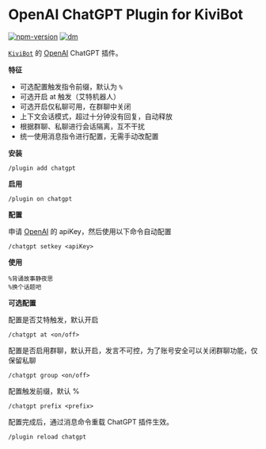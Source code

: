 # OpenAI ChatGPT Plugin for KiviBot

[![npm-version](https://img.shields.io/npm/v/kivibot-plugin-chatgpt?color=527dec&label=kivibot-plugin-chatgpt&style=flat-square)](https://npm.im/kivibot-plugin-chatgpt)
[![dm](https://shields.io/npm/dm/kivibot-plugin-chatgpt?style=flat-square)](https://npm.im/kivibot-plugin-chatgpt)

[`KiviBot`](https://beta.kivibot.com) 的 [OpenAI](https://openai.com) ChatGPT 插件。

**特征**

- 可选配置触发指令前缀，默认为 `%`
- 可选开启 at 触发（艾特机器人）
- 可选开启仅私聊可用，在群聊中关闭
- 上下文会话模式，超过十分钟没有回复，自动释放
- 根据群聊、私聊进行会话隔离，互不干扰
- 统一使用消息指令进行配置，无需手动改配置

**安装**

```shell
/plugin add chatgpt
```

**启用**

```shell
/plugin on chatgpt
```

**配置**

申请 [OpenAI](https://openai.com/api/) 的 apiKey，然后使用以下命令自动配置

```shell
/chatgpt setkey <apiKey>
```

**使用**

```shell
%背诵故事静夜思
%换个话题吧
```

**可选配置**

配置是否艾特触发，默认开启

```shell
/chatgpt at <on/off>
```

配置是否启用群聊，默认开启，发言不可控，为了账号安全可以关闭群聊功能，仅保留私聊

```shell
/chatgpt group <on/off>
```

配置触发前缀，默认 %

```shell
/chatgpt prefix <prefix>
```

配置完成后，通过消息命令重载 ChatGPT 插件生效。

```shell
/plugin reload chatgpt
```
